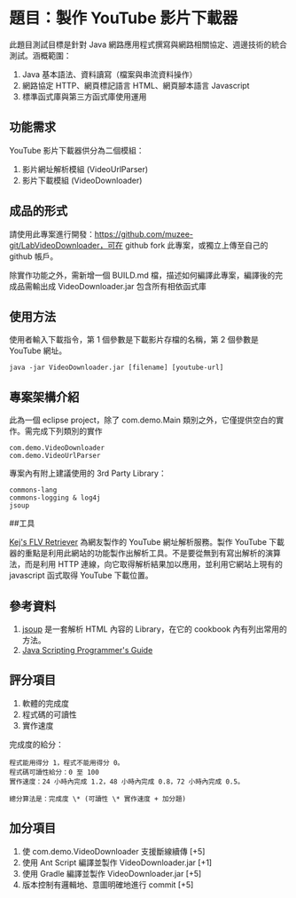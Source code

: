 # 題目：製作 YouTube 影片下載器

此題目測試目標是針對 Java 網路應用程式撰寫與網路相關協定、週邊技術的統合測試。涵概範圍：

1. Java 基本語法、資料讀寫（檔案與串流資料操作）
1. 網路協定 HTTP、網頁標記語言 HTML、網頁腳本語言 Javascript
1. 標準函式庫與第三方函式庫使用運用

## 功能需求

YouTube 影片下載器供分為二個模組：

1. 影片網址解析模組 (VideoUrlParser)
1. 影片下載模組 (VideoDownloader)

## 成品的形式

請使用此專案進行開發：https://github.com/muzee-git/LabVideoDownloader，可在 github fork 此專案，或獨立上傳至自己的 github 帳戶。

除實作功能之外，需新增一個 BUILD.md 檔，描述如何編譯此專案，編譯後的完成品需輸出成 VideoDownloader.jar 包含所有相依函式庫

## 使用方法

使用者輸入下載指令，第 1 個參數是下載影片存檔的名稱，第 2 個參數是 YouTube 網址。

```
java -jar VideoDownloader.jar [filename] [youtube-url]
```

## 專案架構介紹

此為一個 eclipse project，除了 com.demo.Main 類別之外，它僅提供空白的實作。需完成下列類別的實作

```
com.demo.VideoDownloader
com.demo.VideoUrlParser
```

專案內有附上建議使用的 3rd Party Library：

```
commons-lang
commons-logging & log4j
jsoup
```

##工具

[Kej's FLV Retriever](http://kej.tw/flvretriever/) 為網友製作的 YouTube 網址解析服務。製作 YouTube 下載器的重點是利用此網站的功能製作出解析工具。不是要從無到有寫出解析的演算法，而是利用 HTTP 連線，向它取得解析結果加以應用，並利用它網站上現有的 javascript 函式取得 YouTube 下載位置。

## 參考資料

1. [jsoup](http://jsoup.org/cookbook/) 是一套解析 HTML 內容的 Library，在它的 cookbook 內有列出常用的方法。
1. [Java Scripting Programmer's Guide](http://docs.oracle.com/javase/6/docs/technotes/guides/scripting/programmer_guide/)

## 評分項目

1. 軟體的完成度
1. 程式碼的可讀性 
1. 實作速度 

完成度的給分：

```
程式能用得分 1，程式不能用得分 0。
程式碼可讀性給分：0 至 100
實作速度：24 小時內完成 1.2，48 小時內完成 0.8，72 小時內完成 0.5。
```

```
總分算法是：完成度 \* (可讀性 \* 實作速度 + 加分題)
```

## 加分項目

1. 使 com.demo.VideoDownloader 支援斷線續傳 [+5]
1. 使用 Ant Script 編譯並製作 VideoDownloader.jar [+1]
1. 使用 Gradle 編譯並製作 VideoDownloader.jar [+5]
1. 版本控制有邏輯地、意圖明確地進行 commit [+5]
